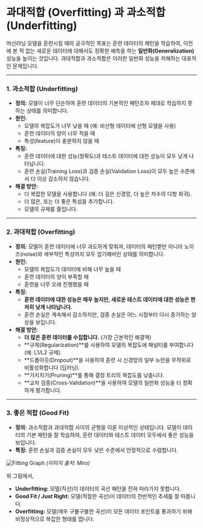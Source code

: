 # 과대적합 (Overfitting) 과 과소적합 (Underfitting)

머신러닝 모델을 훈련시킬 때의 궁극적인 목표는 훈련 데이터의 패턴을 학습하여, 이전에 본 적 없는 새로운 데이터에 대해서도 정확한 예측을 하는 **일반화(Generalization)** 성능을 높이는 것입니다. 과대적합과 과소적합은 이러한 일반화 성능을 저해하는 대표적인 문제입니다.

---

### 1. 과소적합 (Underfitting)

- **정의:** 모델이 너무 단순하여 훈련 데이터의 기본적인 패턴조차 제대로 학습하지 못하는 상태를 의미합니다.
- **원인:**
  - 모델의 복잡도가 너무 낮을 때 (예: 비선형 데이터에 선형 모델을 사용)
  - 훈련 데이터의 양이 너무 적을 때
  - 특성(feature)이 충분하지 않을 때
- **특징:**
  - 훈련 데이터에 대한 성능(정확도)과 테스트 데이터에 대한 성능이 모두 낮게 나타납니다.
  - 훈련 손실(Training Loss)과 검증 손실(Validation Loss)이 모두 높은 수준에서 더 이상 감소하지 않습니다.
- **해결 방안:**
  - 더 복잡한 모델을 사용합니다 (예: 더 깊은 신경망, 더 높은 차수의 다항 회귀).
  - 더 많은, 또는 더 좋은 특성을 추가합니다.
  - 모델의 규제를 줄입니다.

---

### 2. 과대적합 (Overfitting)

- **정의:** 모델이 훈련 데이터에 너무 과도하게 맞춰져, 데이터의 패턴뿐만 아니라 노이즈(noise)와 세부적인 특성까지 모두 암기해버린 상태를 의미합니다.
- **원인:**
  - 모델의 복잡도가 데이터에 비해 너무 높을 때
  - 훈련 데이터의 양이 부족할 때
  - 훈련을 너무 오래 진행했을 때
- **특징:**
  - **훈련 데이터에 대한 성능은 매우 높지만, 새로운 테스트 데이터에 대한 성능은 현저히 낮게 나타납니다.**
  - 훈련 손실은 계속해서 감소하지만, 검증 손실은 어느 시점부터 다시 증가하는 양상을 보입니다.
- **해결 방안:**
  - **더 많은 훈련 데이터를 수집합니다.** (가장 근본적인 해결책)
  - **규제(Regularization)**를 사용하여 모델의 복잡도에 패널티를 부여합니다 (예: L1/L2 규제).
  - **드롭아웃(Dropout)**을 사용하여 훈련 시 신경망의 일부 뉴런을 무작위로 비활성화합니다 (딥러닝).
  - **가지치기(Pruning)**를 통해 결정 트리의 복잡도를 낮춥니다.
  - **교차 검증(Cross-Validation)**을 사용하여 모델의 일반화 성능을 더 정확하게 평가합니다.

---

### 3. 좋은 적합 (Good Fit)

- **정의:** 과소적합과 과대적합 사이의 균형을 이룬 이상적인 상태입니다. 모델이 데이터의 기본 패턴을 잘 학습하여, 훈련 데이터와 테스트 데이터 모두에서 좋은 성능을 보입니다.
- **특징:** 훈련 손실과 검증 손실이 모두 낮은 수준에서 안정적으로 수렴합니다.

![Fitting Graph](https://miro.medium.com/max/1400/1*sB-yV_5_5-if_aYm2L-i-A.png)
*(이미지 출처: Miro)*

위 그림에서,
- **Underfitting:** 모델(직선)이 데이터의 곡선 패턴을 전혀 따라가지 못합니다.
- **Good Fit / Just Right:** 모델(적절한 곡선)이 데이터의 전반적인 추세를 잘 따릅니다.
- **Overfitting:** 모델(매우 구불구불한 곡선)이 모든 데이터 포인트를 통과하기 위해 비정상적으로 복잡한 형태를 띱니다.
